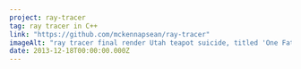 ```yaml
---
project: ray-tracer
tag: ray tracer in C++
link: "https://github.com/mckennapsean/ray-tracer"
imageAlt: "ray tracer final render Utah teapot suicide, titled 'One Fateful Night'"
date: 2013-12-18T00:00:00.000Z
---
```

